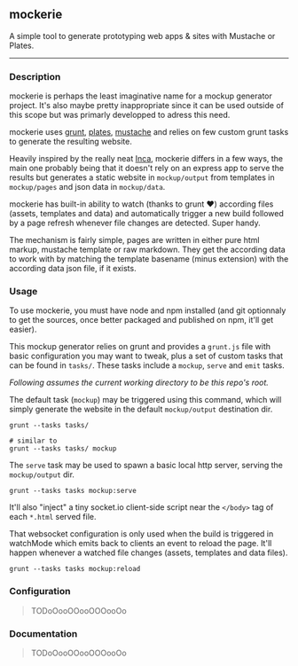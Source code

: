 
## mockerie

A simple tool to generate prototyping web apps & sites with Mustache or
Plates.

---

### Description

mockerie is perhaps the least imaginative name for a mockup generator
project. It's also maybe pretty inappropriate since it can be used
outside of this scope but was primarly developped to adress this need.

mockerie uses [grunt](https://github.com/cowboy/grunt), [plates](https://github.com/flatiron/plates),
[mustache](https://github.com/janl/mustache.js) and relies on few custom
grunt tasks to generate the resulting website.

Heavily inspired by the really neat
[Inca](https://github.com/stenson/inca), mockerie differs in a few ways,
the main one probably being that it doesn't rely on an express app to
serve the results but generates a static website in `mockup/output` from
templates in `mockup/pages` and json data in `mockup/data`.

mockerie has built-in ability to watch (thanks to grunt ♥) according files
(assets, templates and data) and automatically trigger a new build
followed by a page refresh whenever file changes are detected. Super handy.

The mechanism is fairly simple, pages are written in either pure html
markup, mustache template or raw markdown. They get the according data
to work with by matching the template basename (minus extension) with
the according data json file, if it exists.

### Usage

To use mockerie, you must have node and npm installed (and git
optionnaly to get the sources, once better packaged and published on
npm, it'll get easier).

This mockup generator relies on grunt and provides a `grunt.js` file
with basic configuration you may want to tweak, plus a set of custom
tasks that can be found in `tasks/`. These tasks include a `mockup`,
`serve` and `emit` tasks.

*Following assumes the current working directory to be this repo's
root.*

The default task (`mockup`) may be triggered using this command, which
will simply generate the website in the default `mockup/output`
destination dir.

    grunt --tasks tasks/

    # similar to
    grunt --tasks tasks/ mockup

The `serve` task may be used to spawn a basic local http server, serving
the `mockup/output` dir.

    grunt --tasks tasks mockup:serve

It'll also "inject" a tiny socket.io client-side script near the
`</body>` tag of each `*.html` served file. 

That websocket configuration is only used when the build is triggered in
watchMode which emits back to clients an event to reload the page. It'll
happen whenever a watched file changes (assets, templates and data
files).

    grunt --tasks tasks mockup:reload

### Configuration

> TODoOooOOooOOOooOo

### Documentation

> TODoOooOOooOOOooOo
